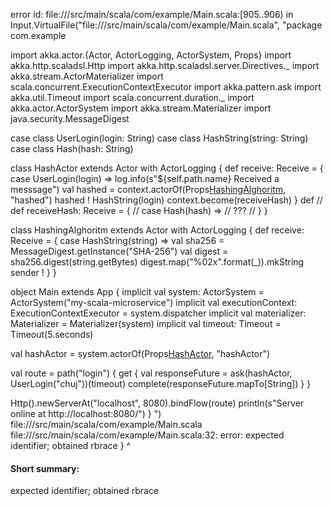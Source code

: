 error id: file://<WORKSPACE>/src/main/scala/com/example/Main.scala:[905..906) in Input.VirtualFile("file://<WORKSPACE>/src/main/scala/com/example/Main.scala", "package com.example

import akka.actor.{Actor, ActorLogging, ActorSystem, Props}
import akka.http.scaladsl.Http
import akka.http.scaladsl.server.Directives._
import akka.stream.ActorMaterializer
import scala.concurrent.ExecutionContextExecutor
import akka.pattern.ask
import akka.util.Timeout
import scala.concurrent.duration._
import akka.actor.ActorSystem
import akka.stream.Materializer
import java.security.MessageDigest

case class UserLogin(login: String)
case class HashString(string: String)
case class Hash(hash: String)

class HashActor extends Actor with ActorLogging {
  	def receive: Receive = {
		case UserLogin(login) => 
			log.info(s"${self.path.name} Received a messsage")
			val hashed = context.actorOf(Props[HashingAlghoritm](), "hashed")
			hashed ! HashString(login)
			context.become(receiveHash)
	}
		def 
	// def receiveHash: Receive = {
	// 	case Hash(hash) => 
	// 		???
	// }
}

class HashingAlghoritm extends Actor with ActorLogging {
	def receive: Receive = {
		case HashString(string) => 
			val sha256 = MessageDigest.getInstance("SHA-256")
			val digest = sha256.digest(string.getBytes)
			digest.map("%02x".format(_)).mkString
			sender ! 
	}
}

object Main extends App {
  implicit val system: ActorSystem = ActorSystem("my-scala-microservice")
  implicit val executionContext: ExecutionContextExecutor = system.dispatcher
  implicit val materializer: Materializer = Materializer(system)
  implicit val timeout: Timeout = Timeout(5.seconds)

  val hashActor = system.actorOf(Props[HashActor](), "hashActor")

  val route =
    path("login") {
      get {
        val responseFuture = ask(hashActor, UserLogin("chuj"))(timeout)
        complete(responseFuture.mapTo[String])
      }
    }

  Http().newServerAt("localhost", 8080).bindFlow(route)
  println(s"Server online at http://localhost:8080/")
}
")
file://<WORKSPACE>/src/main/scala/com/example/Main.scala
file://<WORKSPACE>/src/main/scala/com/example/Main.scala:32: error: expected identifier; obtained rbrace
}
^
#### Short summary: 

expected identifier; obtained rbrace